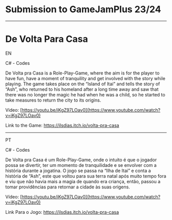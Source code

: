 # Submission to GameJamPlus 23/24
----

# De Volta Para Casa

EN

C# - Codes

De Volta pra Casa is a Role-Play-Game, where the aim is for the player to have fun, have a moment of tranquility and get involved with the story while playing. The game takes place on the “Island of Itai” and tells the story of “Ash”, who returned to his homeland after a long time away and saw that there was no longer the magic he had when he was a child, so he started to take measures to return the city to its origins.

Video: 
[https://youtu.be/iKgZ97LOav0](https://www.youtube.com/watch?v=iKgZ97LOav0)

Link to the Game: 
https://ilsdias.itch.io/volta-pra-casa

----

PT

C# - Codes

De Volta pra Casa é um Role-Play-Game, onde o intuito é que o jogador possa se divertir, ter um momento de tranquilidade e se envolver com a história durante a jogatina. O jogo se passa na “Ilha de Itai” e conta a história de “Ash”, este que voltou para sua terra natal após muito tempo fora e viu que não havia mais a magia de quando era criança, então, passou a tomar providências para retornar a cidade às suas origens. 

Vídeo:
[https://youtu.be/iKgZ97LOav0](https://www.youtube.com/watch?v=iKgZ97LOav0)

Link Para o Jogo:
https://ilsdias.itch.io/volta-pra-casa

